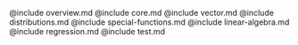 @include overview.md
@include core.md
@include vector.md
@include distributions.md
@include special-functions.md
@include linear-algebra.md
@include regression.md
@include test.md